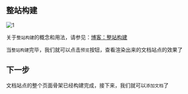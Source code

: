 ## 整站构建

![1](https://portal.cabloy.com/api/a/file/file/download/10b737a721534903b480c71b55545ead.png)

关于`整站构建`的概念和用法，请参见：[博客：整站构建](https://cabloy.com/zh-cn/articles/f4c60b2227664bcdaea04c6b2a04bdc4.html)

当`整站构建`完毕，我们就可以点击`预览`按钮，查看渲染出来的文档站点的效果了

## **下一步**

文档站点的整个页面骨架已经构建完成，接下来，我们就可以`添加文档`了